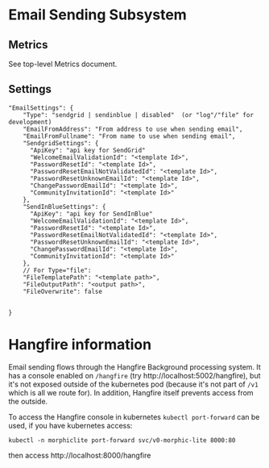 # Email Sending Subsystem

## Metrics

See top-level Metrics document.

## Settings

    "EmailSettings": {
        "Type": "sendgrid | sendinblue | disabled"  (or "log"/"file" for development)
        "EmailFromAddress": "From address to use when sending email",
        "EmailFromFullname": "From name to use when sending email", 
        "SendgridSettings": {
          "ApiKey": "api key for SendGrid"
          "WelcomeEmailValidationId": "<template Id>",
          "PasswordResetId": "<template Id>",
          "PasswordResetEmailNotValidatedId": "<template Id>",
          "PasswordResetUnknownEmailId": "<template Id>",
          "ChangePasswordEmailId": "<template Id>",
          "CommunityInvitationId": "<template Id>"
        },
        "SendInBlueSettings": {
          "ApiKey": "api key for SendInBlue"
          "WelcomeEmailValidationId": "<template Id>",
          "PasswordResetId": "<template Id>",
          "PasswordResetEmailNotValidatedId": "<template Id>",
          "PasswordResetUnknownEmailId": "<template Id>",
          "ChangePasswordEmailId": "<template Id>",
          "CommunityInvitationId": "<template Id>"
        },
        // For Type="file":
        "FileTemplatePath": "<template path>",
        "FileOutputPath": "<output path>",
        "FileOverwrite": false


    }

# Hangfire information

Email sending flows through the Hangfire Background processing system. It has a console enabled
on `/hangfire` (try http://localhost:5002/hangfire), but it's not exposed outside of the kubernetes pod (because it's not part of `/v1` which is all
we route for). In addition, Hangfire itself prevents access from the outside.

To access the Hangfire console in kubernetes `kubectl port-forward` can be used, if you have kubernetes
access:

    kubectl -n morphiclite port-forward svc/v0-morphic-lite 8000:80

then access http://localhost:8000/hangfire
